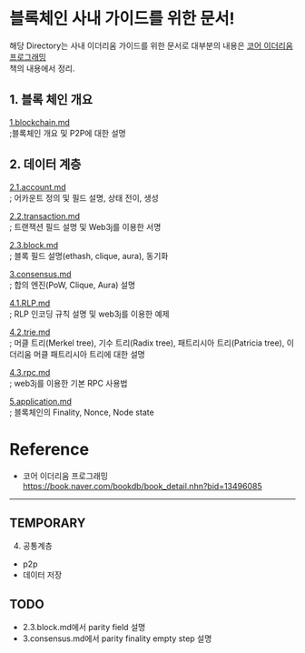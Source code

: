 # 블록체인 사내 가이드를 위한 문서!  

해당 Directory는 사내 이더리움 가이드를 위한 문서로 대부분의 내용은 [코어 이더리움 프로그래밍](https://book.naver.com/bookdb/book_detail.nhn?bid=13496085)   
책의 내용에서 정리.  

## 1. 블록 체인 개요  

[1.blockchain.md](./1.blockchain.md)  
;블록체인 개요 및 P2P에 대한 설명  

## 2. 데이터 계층  

[2.1.account.md](./2.1.account.md)   
; 어카운트 정의 및 필드 설명, 상태 전이, 생성  

[2.2.transaction.md](./2.2.transaction.md)   
; 트랜잭션 필드 설명 및 Web3j를 이용한 서명

[2.3.block.md](./2.3.block.md)   
; 블록 필드 설명(ethash, clique, aura), 동기화  

[3.consensus.md](./3.consensus.md)   
; 합의 엔진(PoW, Clique, Aura) 설명  

[4.1.RLP.md](./4.1.RLP.md)   
; RLP 인코딩 규칙 설명 및 web3j를 이용한 예제  

[4.2.trie.md](./4.2.trie.md)   
; 머클 트리(Merkel tree), 기수 트리(Radix tree), 패트리시아 트리(Patricia tree), 이더리움 머클 패트리시아 트리에 대한 설명  

[4.3.rpc.md](./4.3.rpc.md)   
; web3j를 이용한 기본 RPC 사용법

[5.application.md](./5.application.md)   
; 블록체인의 Finality, Nonce, Node state  

# Reference  

- 코어 이더리움 프로그래밍  
https://book.naver.com/bookdb/book_detail.nhn?bid=13496085  


---  

## TEMPORARY

4. 공통계층
- p2p  
- 데이터 저장  

## TODO  

- 2.3.block.md에서 parity field 설명
- 3.consensus.md에서 parity finality empty step 설명  
